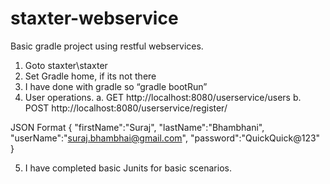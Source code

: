 # staxter-webservice
Basic gradle project using restful webservices.

1.	Goto staxter\staxter
2.	Set Gradle home, if its not there
3.	I have done with gradle so “gradle bootRun”
4.	User operations.
a.	GET http://localhost:8080/userservice/users
b.	POST http://localhost:8080/userservice/register/

JSON Format
{ 
      "firstName":"Suraj",
      "lastName":"Bhambhani",
      "userName":"suraj.bhambhai@gmail.com",
      "password":"QuickQuick@123"
   }

5.	I have completed basic Junits for basic scenarios.
